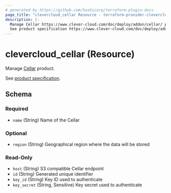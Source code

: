 ```yaml
---
# generated by https://github.com/hashicorp/terraform-plugin-docs
page_title: "clevercloud_cellar Resource - terraform-provider-clevercloud"
description: |-
  Manage Cellar https://www.clever-cloud.com/doc/deploy/addon/cellar/ product.
  See product specification https://www.clever-cloud.com/doc/deploy/addon/cellar/.
---
```


# clevercloud_cellar (Resource)

Manage [Cellar](https://www.clever-cloud.com/doc/deploy/addon/cellar/) product.

See [product specification](https://www.clever-cloud.com/doc/deploy/addon/cellar/).



<!-- schema generated by tfplugindocs -->
## Schema

### Required

- `name` (String) Name of the Cellar

### Optional

- `region` (String) Geographical region where the data will be stored

### Read-Only

- `host` (String) S3 compatible Cellar endpoint
- `id` (String) Generated unique identifier
- `key_id` (String) Key ID used to authenticate
- `key_secret` (String, Sensitive) Key secret used to authenticate
